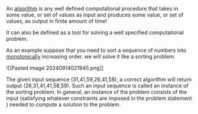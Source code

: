 An [algorithm]() is any well defined computational procedure that takes in some value, or set of values as input and produces some value, or set of values, as output in finite amount of time!

It can also be defined as a tool for solving a well specified computational problem. 

As an example suppose that you need to sort a sequence of numbers into [monotonically](monotonic.md) increasing order. we will solve it like a sorting problem.
 
![[Pasted image 20240914021945.png]]

The given input sequence (31,41,59,26,41,58), a correct algorithm will return output (26,31,41,41,58,59). Such an input sequence is called an instance of the sorting problem. In general, an instance of the problem consists of the input (satisfying whatever constraints are imposed in the problem statement ) needed to compute a solution to the problem.

